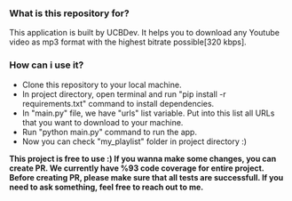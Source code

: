 <h3>What is this repository for?</h3>
<p>This application is built by UCBDev. It helps you to download any Youtube video as mp3 format with the highest bitrate possible[320 kbps].</p>
<h3>How can i use it?</h3>
<ul>
  <li>Clone this repository to your local machine.</li>
  <li>In project directory, open terminal and run "pip install -r requirements.txt" command to install dependencies.</li>
  <li>In "main.py" file, we have "urls" list variable. Put into this list all URLs that you want to download to your machine.</li>
  <li>Run "python main.py" command to run the app.</li>
  <li>Now you can check "my_playlist" folder in project directory :)</li>
</ul>
<strong>This project is free to use :) If you wanna make some changes, you can create PR. We currently have %93 code coverage for entire project. Before creating PR, please make sure that all tests are successfull. If you need to ask something, feel free to reach out to me.</small>
